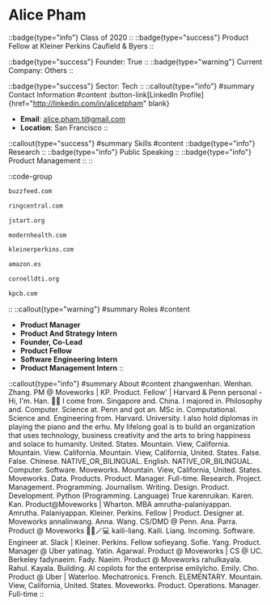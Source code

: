 # Alice Pham
::badge{type="info"}
Class of 2020
::
::badge{type="success"}
Product Fellow at Kleiner Perkins Caufield & Byers
::

::badge{type="success"}
Founder: True
::
::badge{type="warning"}
Current Company: Others
::

::badge{type="success"}
Sector: Tech
::
::callout{type="info"}
#summary
Contact Information
#content
:button-link[LinkedIn Profile]{href="http://linkedin.com/in/alicetpham" blank}
- **Email**: alice.pham.t@gmail.com
- **Location**: San Francisco
::

::callout{type="success"}
#summary
Skills
#content
::badge{type="info"}
Research
::
::badge{type="info"}
Public Speaking
::
::badge{type="info"}
Product Management
::
::

::code-group
```bash [BuzzFeed]
buzzfeed.com
```
```bash [RingCentral Engage Digital]
ringcentral.com
```
```bash [Jumpstart]
jstart.org
```
```bash [Modern Health]
modernhealth.com
```
```bash [KPCB]
kleinerperkins.com
```
```bash [Amazon.com]
amazon.es
```
```bash [Cornell Design & Tech Initiative]
cornelldti.org
```
```bash [Kleiner Perkins Caufield & Byers]
kpcb.com
```
::
::callout{type="warning"}
#summary
Roles
#content
- **Product Manager**
- **Product And Strategy Intern**
- **Founder, Co-Lead**
- **Product Fellow**
- **Software Engineering Intern**
- **Product Management Intern**
::

::callout{type="info"}
#summary
About
#content
zhangwenhan. Wenhan. Zhang. PM @ Moveworks | KP. Product. Fellow' | Harvard & Penn personal - Hi, I'm. Han. 🙂👋 I come from. Singapore and. China. I majored in. Philosophy and. Computer. Science at. Penn and got an. MSc in. Computational. Science and. Engineering from. Harvard. University. I also hold diplomas in playing the piano and the erhu. My lifelong goal is to build an organization that uses technology, business creativity and the arts to bring happiness and solace to humanity. United. States. Mountain. View, California. Mountain. View. California. Mountain. View, California, United. States. False. False. Chinese. NATIVE_OR_BILINGUAL. English. NATIVE_OR_BILINGUAL. Computer. Software. Moveworks. Mountain. View, California, United. States. Moveworks. Data. Products. Product. Manager. Full-time. Research. Project. Management. Programming. Journalism. Writing. Design. Product. Development. Python (Programming. Language) True karenruikan. Karen. Kan. Product@Moveworks | Wharton. MBA amrutha-palaniyappan. Amrutha. Palaniyappan. Kleiner. Perkins. Fellow | Product. Designer at. Moveworks annalinwang. Anna. Wang. CS/DMD @ Penn. Ana. Parra. Product @ Moveworks 👩🏻🪄💻 kaili-liang. Kaili. Liang. Incoming. Software. Engineer at. Slack | Kleiner. Perkins. Fellow sofieyang. Sofie. Yang. Product. Manager @ Uber yatinag. Yatin. Agarwal. Product @ Moveworks | CS @ UC. Berkeley fadynaeim. Fady. Naeim. Product @ Moveworks rahulkayala. Rahul. Kayala. Building. AI copilots for the enterprise emilylcho. Emily. Cho. Product @ Uber | Waterloo. Mechatronics. French. ELEMENTARY. Mountain. View, California, United. States. Moveworks. Product. Operations. Manager. Full-time
::
